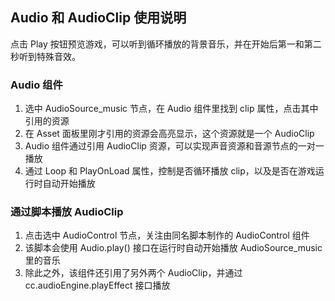 ## Audio 和 AudioClip 使用说明

点击 Play 按钮预览游戏，可以听到循环播放的背景音乐，并在开始后第一和第二秒听到特殊音效。

### Audio 组件

1. 选中 AudioSource_music 节点，在 Audio 组件里找到 clip 属性，点击其中引用的资源
2. 在 Asset 面板里刚才引用的资源会高亮显示，这个资源就是一个 AudioClip
3. Audio 组件通过引用 AudioClip 资源，可以实现声音资源和音源节点的一对一播放
4. 通过 Loop 和 PlayOnLoad 属性，控制是否循环播放 clip，以及是否在游戏运行时自动开始播放

### 通过脚本播放 AudioClip

1. 点击选中 AudioControl 节点，关注由同名脚本制作的 AudioControl 组件
2. 该脚本会使用 Audio.play() 接口在运行时自动开始播放 AudioSource_music 里的音乐
3. 除此之外，该组件还引用了另外两个 AudioClip，并通过 cc.audioEngine.playEffect 接口播放
